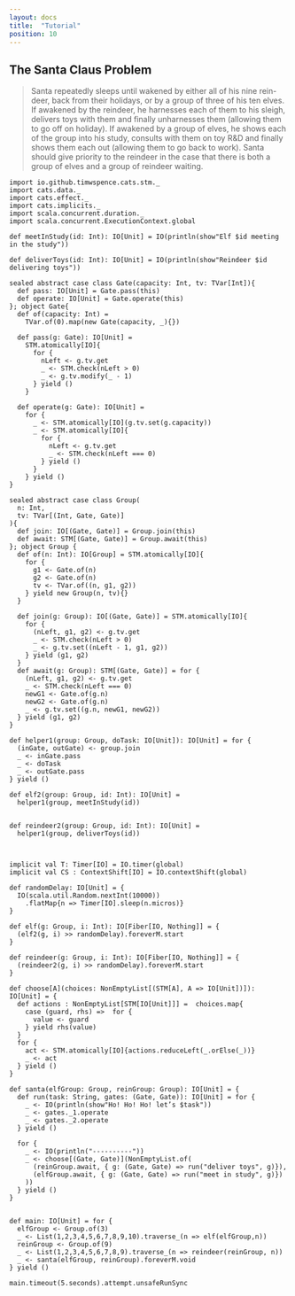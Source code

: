 ```yaml
---
layout: docs
title:  "Tutorial"
position: 10
---
```


<nav role="navigation" id="toc"></nav>

## The Santa Claus Problem

> Santa repeatedly sleeps until wakened by either all of his nine rein-deer, back from their holidays, or by a group of three of his ten elves. If awakened by the reindeer, he harnesses each of them to his sleigh, delivers toys with them and finally unharnesses them (allowing them to go off on holiday). If awakened by a group of elves, he shows each of the group into his study, consults with them on toy R&D and finally shows them each out (allowing them to go back to work). Santa should give priority to the reindeer in the case that there is both a group of elves and a group of reindeer waiting.

```tut:book
import io.github.timwspence.cats.stm._
import cats.data._
import cats.effect._
import cats.implicits._
import scala.concurrent.duration._
import scala.concurrent.ExecutionContext.global

def meetInStudy(id: Int): IO[Unit] = IO(println(show"Elf $id meeting in the study"))

def deliverToys(id: Int): IO[Unit] = IO(println(show"Reindeer $id delivering toys"))

sealed abstract case class Gate(capacity: Int, tv: TVar[Int]){
  def pass: IO[Unit] = Gate.pass(this)
  def operate: IO[Unit] = Gate.operate(this)
}; object Gate{
  def of(capacity: Int) =
    TVar.of(0).map(new Gate(capacity, _){})

  def pass(g: Gate): IO[Unit] =
    STM.atomically[IO]{
      for {
        nLeft <- g.tv.get
        _ <- STM.check(nLeft > 0)
        _ <- g.tv.modify(_ - 1)
      } yield ()
    }

  def operate(g: Gate): IO[Unit] =
    for {
      _ <- STM.atomically[IO](g.tv.set(g.capacity))
      _ <- STM.atomically[IO]{
        for {
          nLeft <- g.tv.get
          _ <- STM.check(nLeft === 0)
        } yield ()
      }
    } yield ()
}

sealed abstract case class Group(
  n: Int,
  tv: TVar[(Int, Gate, Gate)]
){
  def join: IO[(Gate, Gate)] = Group.join(this)
  def await: STM[(Gate, Gate)] = Group.await(this)
}; object Group {
  def of(n: Int): IO[Group] = STM.atomically[IO]{
    for {
      g1 <- Gate.of(n)
      g2 <- Gate.of(n)
      tv <- TVar.of((n, g1, g2))
    } yield new Group(n, tv){}
  }

  def join(g: Group): IO[(Gate, Gate)] = STM.atomically[IO]{
    for {
      (nLeft, g1, g2) <- g.tv.get
      _ <- STM.check(nLeft > 0)
      _ <- g.tv.set((nLeft - 1, g1, g2))
    } yield (g1, g2)
  }
  def await(g: Group): STM[(Gate, Gate)] = for {
    (nLeft, g1, g2) <- g.tv.get
    _ <- STM.check(nLeft === 0)
    newG1 <- Gate.of(g.n)
    newG2 <- Gate.of(g.n)
    _ <- g.tv.set((g.n, newG1, newG2))
  } yield (g1, g2)
}

def helper1(group: Group, doTask: IO[Unit]): IO[Unit] = for {
  (inGate, outGate) <- group.join
  _ <- inGate.pass
  _ <- doTask
  _ <- outGate.pass
} yield ()

def elf2(group: Group, id: Int): IO[Unit] =
  helper1(group, meetInStudy(id))


def reindeer2(group: Group, id: Int): IO[Unit] =
  helper1(group, deliverToys(id))



implicit val T: Timer[IO] = IO.timer(global)
implicit val CS : ContextShift[IO] = IO.contextShift(global)

def randomDelay: IO[Unit] = {
  IO(scala.util.Random.nextInt(10000))
    .flatMap{n => Timer[IO].sleep(n.micros)}
}

def elf(g: Group, i: Int): IO[Fiber[IO, Nothing]] = {
  (elf2(g, i) >> randomDelay).foreverM.start
}

def reindeer(g: Group, i: Int): IO[Fiber[IO, Nothing]] = {
  (reindeer2(g, i) >> randomDelay).foreverM.start
}

def choose[A](choices: NonEmptyList[(STM[A], A => IO[Unit])]): IO[Unit] = {
  def actions : NonEmptyList[STM[IO[Unit]]] =  choices.map{
    case (guard, rhs) =>  for {
      value <- guard
    } yield rhs(value)
  }
  for {
    act <- STM.atomically[IO]{actions.reduceLeft(_.orElse(_))}
    _ <- act
  } yield ()
}

def santa(elfGroup: Group, reinGroup: Group): IO[Unit] = {
  def run(task: String, gates: (Gate, Gate)): IO[Unit] = for {
    _ <- IO(println(show"Ho! Ho! Ho! let’s $task"))
    _ <- gates._1.operate
    _ <- gates._2.operate
  } yield ()

  for {
    _ <- IO(println("----------"))
    _ <- choose[(Gate, Gate)](NonEmptyList.of(
      (reinGroup.await, { g: (Gate, Gate) => run("deliver toys", g)}),
      (elfGroup.await, { g: (Gate, Gate) => run("meet in study", g)})
    ))
  } yield ()
}


def main: IO[Unit] = for {
  elfGroup <- Group.of(3)
  _ <- List(1,2,3,4,5,6,7,8,9,10).traverse_(n => elf(elfGroup,n))
  reinGroup <- Group.of(9)
  _ <- List(1,2,3,4,5,6,7,8,9).traverse_(n => reindeer(reinGroup, n))
  _ <- santa(elfGroup, reinGroup).foreverM.void
} yield ()

main.timeout(5.seconds).attempt.unsafeRunSync
```
